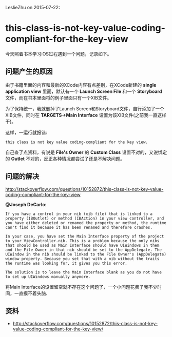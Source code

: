 LeslieZhu on 2015-07-22:


# this-class-is-not-key-value-coding-compliant-for-the-key-view


今天照着书本学习iOS过程遇到一个问题，记录如下。

## 问题产生的原因

由于书籍里面的内容和最新的XCode内容有点差别，在XCode新建的 **single application view** 里面，默认有一个 **Launch Screen File** 和一个 **Storyboard** 文件，而在书本里面将的例子里面只有一个XIB文件。

为了保持统一，我就删掉了Launch Screen和Storyboard文件，自行添加了一个XIB文件，同时在 **TARGETS->Main Interface** 设置为该XIB文件(之前我一直这样干)。

这样，一运行就报错:

```
this class is not key value coding-compliant for the key view.
```

自己查了点资料，有说是 **File's Owner** 的 **Custom Class** 设置不对的，又说绑定的 **Outlet** 不对的，反正各种情况都尝试了还是不解决问题。

## 问题的解决

http://stackoverflow.com/questions/10152872/this-class-is-not-key-value-coding-compliant-for-the-key-view

**@Joseph DeCarlo**:

```
If you have a control in your nib (xib file) that is linked to a property (IBOutlet) or method (IBAction) in your view controller, and you have either deleted or renamed the property or method, the runtime can't find it because it has been renamed and therefore crashes.

In your case, you have set the Main Interface property of the project to your ViewController.nib. This is a problem because the only nibs that should be used as Main Interface should have UIWindows in them and the File Owner in that nib should be set to the AppDelegate. The UIWindow in the nib should be linked to the File Owner's (AppDelegate) window property. Because you set that with a nib without the traits the runtime was looking for, it gives you this error.

The solution is to leave the Main Interface blank as you do not have to set up UIWindows manually anymore.
```

将Main Interface的设置留空就不存在这个问题了，一个小问题花费了我不少时间，一直摸不着头脑.


## 资料

- http://stackoverflow.com/questions/10152872/this-class-is-not-key-value-coding-compliant-for-the-key-view/
